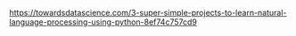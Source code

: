 https://towardsdatascience.com/3-super-simple-projects-to-learn-natural-language-processing-using-python-8ef74c757cd9

